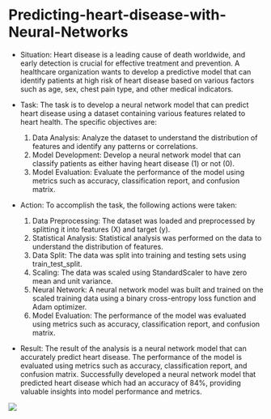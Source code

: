 # Predicting-heart-disease-with-Neural-Networks

* Situation: Heart disease is a leading cause of death worldwide, and early detection is crucial for effective treatment and prevention. A healthcare organization wants to develop a predictive model that can identify patients at high risk of heart disease based on various factors such as age, sex, chest pain type, and other medical indicators.

* Task: The task is to develop a neural network model that can predict heart disease using a dataset containing various features related to heart health. The specific objectives are:
    1. Data Analysis: Analyze the dataset to understand the distribution of features and identify any patterns or correlations.
    2. Model Development: Develop a neural network model that can classify patients as either having heart disease (1) or not (0).
    3. Model Evaluation: Evaluate the performance of the model using metrics such as accuracy, classification report, and confusion matrix.


* Action: To accomplish the task, the following actions were taken:

    1. Data Preprocessing: The dataset was loaded and preprocessed by splitting it into features (X) and target (y).
    2. Statistical Analysis: Statistical analysis was performed on the data to understand the distribution of features.
    3. Data Split: The data was split into training and testing sets using train_test_split.
    4. Scaling: The data was scaled using StandardScaler to have zero mean and unit variance.
    5. Neural Network: A neural network model was built and trained on the scaled training data using a binary cross-entropy loss function and Adam optimizer.
    6. Model Evaluation: The performance of the model was evaluated using metrics such as accuracy, classification report, and confusion matrix.

* Result: The result of the analysis is a neural network model that can accurately predict heart disease. The performance of the model is evaluated using metrics such as accuracy, classification report, and confusion matrix. Successfully developed a neural network model that predicted heart disease which had an accuracy of 84%, providing valuable insights into model performance and metrics.

<img src="https://github.com/NamrataS21/Predicting-heart-disease-with-Neural-Networks/blob/main/heart%20data%20science.avif">

